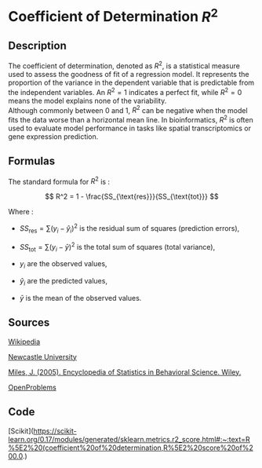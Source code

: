 # Coefficient of Determination $R^2$

## Description 

The coefficient of determination, denoted as $R^2$, is a statistical measure used to assess the goodness of fit of a regression model.
It represents the proportion of the variance in the dependent variable that is predictable from the independent variables.
An $R^2 = 1$ indicates a perfect fit, while $R^2 = 0$ means the model explains none of the variability.  
Although commonly between 0 and 1, $R^2$ can be negative when the model fits the data worse than a horizontal mean line.
In bioinformatics, $R^2$ is often used to evaluate model performance in tasks like spatial transcriptomics or gene expression prediction.


## Formulas 

The standard formula for $R^2$ is :

$$
R^2 = 1 - \frac{SS_{\text{res}}}{SS_{\text{tot}}}
$$

Where : 

- $SS_{\text{res}} = \sum (y_i - \hat{y}_i)^2$ is the residual sum of squares (prediction errors),

- $SS_{\text{tot}} = \sum (y_i - \bar{y})^2$ is the total sum of squares (total variance),

- $y_i$ are the observed values,

- $\hat{y}_i$ are the predicted values,

- $\bar{y}$ is the mean of the observed values.

## Sources 

[Wikipedia](https://en.wikipedia.org/wiki/Coefficient_of_determination)

[Newcastle University](https://www.ncl.ac.uk/webtemplate/ask-assets/external/maths-resources/statistics/regression-and-correlation/coefficient-of-determination-r-squared.html)

[Miles, J. (2005). Encyclopedia of Statistics in Behavioral Science. Wiley.](https://doi.org/10.1002/0470013192.bsa526)

[OpenProblems](https://openproblems.bio/results/spatial_decomposition?version=v1.0.0#miles2005rsquared)

## Code 

[Scikit](https://scikit-learn.org/0.17/modules/generated/sklearn.metrics.r2_score.html#:~:text=R%5E2%20(coefficient%20of%20determination,R%5E2%20score%20of%200.0.)
